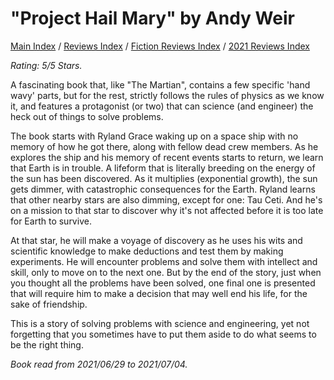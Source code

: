 # "Project Hail Mary" by Andy Weir

[Main Index](../../../README.md) / [Reviews Index](../../README.md) / [Fiction Reviews Index](../README.md) / [2021 Reviews Index](README.md)

*Rating: 5/5 Stars.*

A fascinating book that, like "The Martian", contains a few specific 'hand wavy' parts, but for the rest, strictly follows the rules of physics as we know it, and features a protagonist (or two) that can science (and engineer) the heck out of things to solve problems.

The book starts with Ryland Grace waking up on a space ship with no memory of how he got there, along with fellow dead crew members. As he explores the ship and his memory of recent events starts to return, we learn that Earth is in trouble. A lifeform that is literally breeding on the energy of the sun has been discovered. As it multiplies (exponential growth), the sun gets dimmer, with catastrophic consequences for the Earth. Ryland learns that other nearby stars are also dimming, except for one: Tau Ceti. And he's on a mission to that star to discover why it's not affected before it is too late for Earth to survive.

At that star, he will make a voyage of discovery as he uses his wits and scientific knowledge to make deductions and test them by making experiments. He will encounter problems and solve them with intellect and skill, only to move on to the next one. But by the end of the story, just when you thought all the problems have been solved, one final one is presented that will require him to make a decision that may well end his life, for the sake of friendship.

This is a story of solving problems with science and engineering, yet not forgetting that you sometimes have to put them aside to do what seems to be the right thing.

*Book read from 2021/06/29 to 2021/07/04.*
